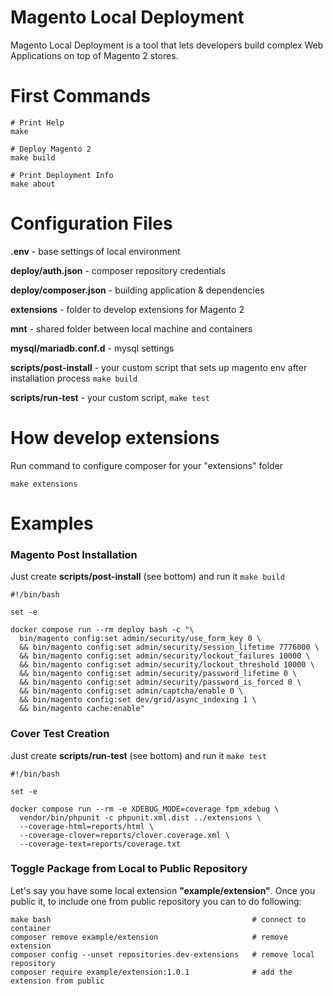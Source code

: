 # Magento Local Deployment

Magento Local Deployment is a tool that lets developers build complex Web Applications on top of Magento 2 stores.

# First Commands

```shell
# Print Help
make
```

```shell
# Deploy Magento 2
make build
```

```shell
# Print Deployment Info
make about
```

# Configuration Files

**.env** - base settings of local environment

**deploy/auth.json** - composer repository credentials

**deploy/composer.json** - building application & dependencies

**extensions** - folder to develop extensions for Magento 2

**mnt** - shared folder between local machine and containers

**mysql/mariadb.conf.d** - mysql settings

**scripts/post-install** - your custom script that sets up magento env after installation process ```make build```

**scripts/run-test** - your custom script, ```make test```

# How develop extensions

Run command to configure composer for your "extensions" folder
```shell
make extensions
```

# Examples

### Magento Post Installation

Just create **scripts/post-install** (see bottom) and run it ```make build```

```shell
#!/bin/bash

set -e

docker compose run --rm deploy bash -c "\
  bin/magento config:set admin/security/use_form_key 0 \
  && bin/magento config:set admin/security/session_lifetime 7776000 \
  && bin/magento config:set admin/security/lockout_failures 10000 \
  && bin/magento config:set admin/security/lockout_threshold 10000 \
  && bin/magento config:set admin/security/password_lifetime 0 \
  && bin/magento config:set admin/security/password_is_forced 0 \
  && bin/magento config:set admin/captcha/enable 0 \
  && bin/magento config:set dev/grid/async_indexing 1 \
  && bin/magento cache:enable"
```

### Cover Test Creation

Just create **scripts/run-test** (see bottom) and run it ```make test```

```shell
#!/bin/bash

set -e

docker compose run --rm -e XDEBUG_MODE=coverage fpm_xdebug \
  vendor/bin/phpunit -c phpunit.xml.dist ../extensions \
  --coverage-html=reports/html \
  --coverage-clover=reports/clover.coverage.xml \
  --coverage-text=reports/coverage.txt
```

### Toggle Package from Local to Public Repository

Let's say you have some local extension **"example/extension"**. Once you public it, to include one from public repository you can to do following:

```shell
make bash                                             # connect to container
composer remove example/extension                     # remove extension
composer config --unset repositories.dev-extensions   # remove local repository
composer require example/extension:1.0.1              # add the extension from public
```
